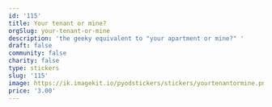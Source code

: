 ```yaml
---
id: '115'
title: Your tenant or mine?
orgSlug: your-tenant-or-mine
description: 'the geeky equivalent to "your apartment or mine?" '
draft: false
community: false
charity: false
type: stickers
slug: '115'
image: https://ik.imagekit.io/pyodstickers/stickers/yourtenantormine.png
price: '3.00'
---
```

